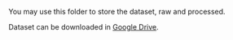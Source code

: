 You may use this folder to store the dataset, raw and processed.

Dataset can be downloaded in [Google Drive](https://drive.google.com/drive/folders/1NNta7CgBF0Ny5IbzmBKP-C1B33aR6kWZ?usp=sharing).